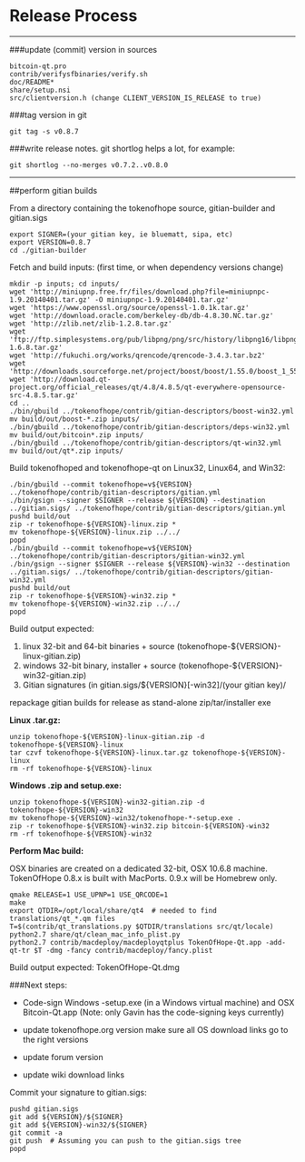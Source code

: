Release Process
====================

* * *

###update (commit) version in sources


	bitcoin-qt.pro
	contrib/verifysfbinaries/verify.sh
	doc/README*
	share/setup.nsi
	src/clientversion.h (change CLIENT_VERSION_IS_RELEASE to true)

###tag version in git

	git tag -s v0.8.7

###write release notes. git shortlog helps a lot, for example:

	git shortlog --no-merges v0.7.2..v0.8.0

* * *

##perform gitian builds

 From a directory containing the tokenofhope source, gitian-builder and gitian.sigs
  
	export SIGNER=(your gitian key, ie bluematt, sipa, etc)
	export VERSION=0.8.7
	cd ./gitian-builder

 Fetch and build inputs: (first time, or when dependency versions change)

	mkdir -p inputs; cd inputs/
	wget 'http://miniupnp.free.fr/files/download.php?file=miniupnpc-1.9.20140401.tar.gz' -O miniupnpc-1.9.20140401.tar.gz'
	wget 'https://www.openssl.org/source/openssl-1.0.1k.tar.gz'
	wget 'http://download.oracle.com/berkeley-db/db-4.8.30.NC.tar.gz'
	wget 'http://zlib.net/zlib-1.2.8.tar.gz'
	wget 'ftp://ftp.simplesystems.org/pub/libpng/png/src/history/libpng16/libpng-1.6.8.tar.gz'
	wget 'http://fukuchi.org/works/qrencode/qrencode-3.4.3.tar.bz2'
	wget 'http://downloads.sourceforge.net/project/boost/boost/1.55.0/boost_1_55_0.tar.bz2'
	wget 'http://download.qt-project.org/official_releases/qt/4.8/4.8.5/qt-everywhere-opensource-src-4.8.5.tar.gz'
	cd ..
	./bin/gbuild ../tokenofhope/contrib/gitian-descriptors/boost-win32.yml
	mv build/out/boost-*.zip inputs/
	./bin/gbuild ../tokenofhope/contrib/gitian-descriptors/deps-win32.yml
	mv build/out/bitcoin*.zip inputs/
	./bin/gbuild ../tokenofhope/contrib/gitian-descriptors/qt-win32.yml
	mv build/out/qt*.zip inputs/

 Build tokenofhoped and tokenofhope-qt on Linux32, Linux64, and Win32:
  
	./bin/gbuild --commit tokenofhope=v${VERSION} ../tokenofhope/contrib/gitian-descriptors/gitian.yml
	./bin/gsign --signer $SIGNER --release ${VERSION} --destination ../gitian.sigs/ ../tokenofhope/contrib/gitian-descriptors/gitian.yml
	pushd build/out
	zip -r tokenofhope-${VERSION}-linux.zip *
	mv tokenofhope-${VERSION}-linux.zip ../../
	popd
	./bin/gbuild --commit tokenofhope=v${VERSION} ../tokenofhope/contrib/gitian-descriptors/gitian-win32.yml
	./bin/gsign --signer $SIGNER --release ${VERSION}-win32 --destination ../gitian.sigs/ ../tokenofhope/contrib/gitian-descriptors/gitian-win32.yml
	pushd build/out
	zip -r tokenofhope-${VERSION}-win32.zip *
	mv tokenofhope-${VERSION}-win32.zip ../../
	popd

  Build output expected:

  1. linux 32-bit and 64-bit binaries + source (tokenofhope-${VERSION}-linux-gitian.zip)
  2. windows 32-bit binary, installer + source (tokenofhope-${VERSION}-win32-gitian.zip)
  3. Gitian signatures (in gitian.sigs/${VERSION}[-win32]/(your gitian key)/

repackage gitian builds for release as stand-alone zip/tar/installer exe

**Linux .tar.gz:**

	unzip tokenofhope-${VERSION}-linux-gitian.zip -d tokenofhope-${VERSION}-linux
	tar czvf tokenofhope-${VERSION}-linux.tar.gz tokenofhope-${VERSION}-linux
	rm -rf tokenofhope-${VERSION}-linux

**Windows .zip and setup.exe:**

	unzip tokenofhope-${VERSION}-win32-gitian.zip -d tokenofhope-${VERSION}-win32
	mv tokenofhope-${VERSION}-win32/tokenofhope-*-setup.exe .
	zip -r tokenofhope-${VERSION}-win32.zip bitcoin-${VERSION}-win32
	rm -rf tokenofhope-${VERSION}-win32

**Perform Mac build:**

  OSX binaries are created on a dedicated 32-bit, OSX 10.6.8 machine.
  TokenOfHope 0.8.x is built with MacPorts.  0.9.x will be Homebrew only.

	qmake RELEASE=1 USE_UPNP=1 USE_QRCODE=1
	make
	export QTDIR=/opt/local/share/qt4  # needed to find translations/qt_*.qm files
	T=$(contrib/qt_translations.py $QTDIR/translations src/qt/locale)
	python2.7 share/qt/clean_mac_info_plist.py
	python2.7 contrib/macdeploy/macdeployqtplus TokenOfHope-Qt.app -add-qt-tr $T -dmg -fancy contrib/macdeploy/fancy.plist

 Build output expected: TokenOfHope-Qt.dmg

###Next steps:

* Code-sign Windows -setup.exe (in a Windows virtual machine) and
  OSX Bitcoin-Qt.app (Note: only Gavin has the code-signing keys currently)

* update tokenofhope.org version
  make sure all OS download links go to the right versions

* update forum version

* update wiki download links

Commit your signature to gitian.sigs:

	pushd gitian.sigs
	git add ${VERSION}/${SIGNER}
	git add ${VERSION}-win32/${SIGNER}
	git commit -a
	git push  # Assuming you can push to the gitian.sigs tree
	popd

